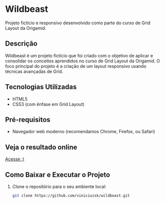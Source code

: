 # Wildbeast
Projeto fictício e responsivo desenvolvido como parte do curso de Grid Layout da Origamid.

## Descrição

Wildbeast é um projeto fictício que foi criado com o objetivo de aplicar e consolidar os conceitos aprendidos no curso de Grid Layout da Origamid. O foco principal do projeto é a criação de um layout responsivo usando técnicas avançadas de Grid.

## Tecnologias Utilizadas

- HTML5
- CSS3 (com ênfase em Grid Layout)

## Pré-requisitos

- Navegador web moderno (recomendamos Chrome, Firefox, ou Safari)


## Veja o resultado online

[Acesse :)](https://viniciuzsk.github.io/wildbeast/)
 
## Como Baixar e Executar o Projeto

1. Clone o repositório para o seu ambiente local:
   ```bash
   git clone https://github.com/viniciuzsk/wildbeast.git


<img src="img/imagem.png" alt="">